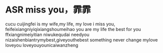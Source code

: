 # ASR miss you，霏霏
cucu
cuijingfei is my wife,my life, my love
i miss you, feifeixiangniyiqixiangshoumeihao
you are my life
the best for you ffxiangnimeiyitian
niwukequdai
needyou
nizaishenbiantrymybest,giveyouthebest
something never change
mylove
loveyou
loveyouyounicaiwanzheng
